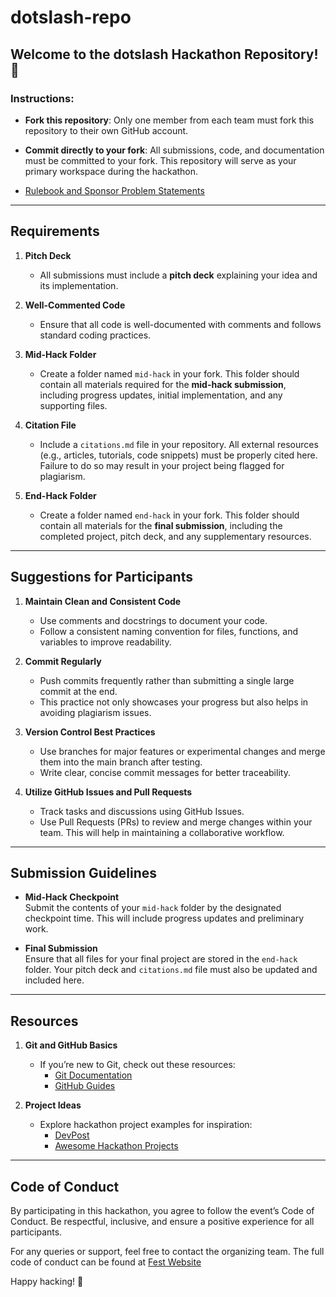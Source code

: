 # dotslash-repo

## Welcome to the dotslash Hackathon Repository! 🚀

### Instructions:
- **Fork this repository**: Only one member from each team must fork this repository to their own GitHub account.
- **Commit directly to your fork**: All submissions, code, and documentation must be committed to your fork. This repository will serve as your primary workspace during the hackathon.

- [Rulebook and Sponsor Problem Statements](https://tanmayrainanda.craft.me/dotslash-info-repo)
---

## Requirements

1. **Pitch Deck**  
   - All submissions must include a **pitch deck** explaining your idea and its implementation.  
   
2. **Well-Commented Code**  
   - Ensure that all code is well-documented with comments and follows standard coding practices.  
   
3. **Mid-Hack Folder**  
   - Create a folder named `mid-hack` in your fork. This folder should contain all materials required for the **mid-hack submission**, including progress updates, initial implementation, and any supporting files.  

4. **Citation File**  
   - Include a `citations.md` file in your repository. All external resources (e.g., articles, tutorials, code snippets) must be properly cited here. Failure to do so may result in your project being flagged for plagiarism.

5. **End-Hack Folder**  
   - Create a folder named `end-hack` in your fork. This folder should contain all materials for the **final submission**, including the completed project, pitch deck, and any supplementary resources.

---

## Suggestions for Participants

1. **Maintain Clean and Consistent Code**  
   - Use comments and docstrings to document your code.  
   - Follow a consistent naming convention for files, functions, and variables to improve readability.

2. **Commit Regularly**  
   - Push commits frequently rather than submitting a single large commit at the end.  
   - This practice not only showcases your progress but also helps in avoiding plagiarism issues.

3. **Version Control Best Practices**  
   - Use branches for major features or experimental changes and merge them into the main branch after testing.  
   - Write clear, concise commit messages for better traceability.

4. **Utilize GitHub Issues and Pull Requests**  
   - Track tasks and discussions using GitHub Issues.  
   - Use Pull Requests (PRs) to review and merge changes within your team. This will help in maintaining a collaborative workflow.

---

## Submission Guidelines

- **Mid-Hack Checkpoint**  
  Submit the contents of your `mid-hack` folder by the designated checkpoint time. This will include progress updates and preliminary work.

- **Final Submission**  
  Ensure that all files for your final project are stored in the `end-hack` folder. Your pitch deck and `citations.md` file must also be updated and included here.  

---

## Resources

1. **Git and GitHub Basics**  
   - If you’re new to Git, check out these resources:  
     - [Git Documentation](https://git-scm.com/doc)  
     - [GitHub Guides](https://guides.github.com/)  

2. **Project Ideas**  
   - Explore hackathon project examples for inspiration:  
     - [DevPost](https://devpost.com/)  
     - [Awesome Hackathon Projects](https://github.com/daveverwer/awesome-hackathon-projects)  

---

## Code of Conduct

By participating in this hackathon, you agree to follow the event’s Code of Conduct. Be respectful, inclusive, and ensure a positive experience for all participants.  

For any queries or support, feel free to contact the organizing team.  The full code of conduct can be found at [Fest Website](https://www.fitoorxprayas.in/rules)

Happy hacking! 🎉
